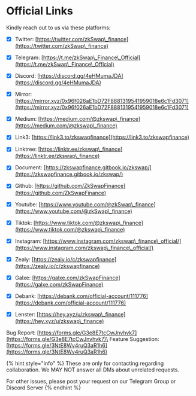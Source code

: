 # Official Links

Kindly reach out to us via these platforms:

* [x] Twitter: [https://twitter.com/zkSwap\_finance](https://twitter.com/zkSwap\_finance)
* [x] Telegram: [https://t.me/zkSwap\_Finance\_Official](https://t.me/zkSwap\_Finance\_Official)
* [x] Discord: [https://discord.gg/4eHMumaJDA](https://discord.gg/4eHMumaJDA)
* [x] Mirror: [https://mirror.xyz/0x96f026aE1bD72F8881319541959018e6c1Fd3071](https://mirror.xyz/0x96f026aE1bD72F8881319541959018e6c1Fd3071)
* [x] Medium: [https://medium.com/@zkswap\_finance](https://medium.com/@zkswap\_finance)
* [x] Link3: [https://link3.to/zkswapfinance](https://link3.to/zkswapfinance)
* [x] Linktree: [https://linktr.ee/zkswap\_finance](https://linktr.ee/zkswap\_finance)
* [x] Document: [https://zkswapfinance.gitbook.io/zkswap/](https://zkswapfinance.gitbook.io/zkswap/)
* [x] Github: [https://github.com/ZkSwapFinance](https://github.com/ZkSwapFinance)
* [x] Youtube: [https://www.youtube.com/@zkSwap\_finance](https://www.youtube.com/@zkSwap\_finance)
* [x] Tiktok: [https://www.tiktok.com/@zkswap\_finance](https://www.tiktok.com/@zkswap\_finance)
* [x] Instagram: [https://www.instagram.com/zkswap\_finance\_official/](https://www.instagram.com/zkswap\_finance\_official/)
* [x] Zealy: [https://zealy.io/c/zkswapfinance](https://zealy.io/c/zkswapfinance)
* [x] Galxe: [https://galxe.com/zkSwapFinance](https://galxe.com/zkSwapFinance)
* [x] Debank: [https://debank.com/official-account/111776](https://debank.com/official-account/111776)
* [x] Lenster: [https://hey.xyz/u/zkswap\_finance](https://hey.xyz/u/zkswap\_finance)



Bug Report: [https://forms.gle/G3e8E7tcCwJnvhvk7](https://forms.gle/G3e8E7tcCwJnvhvk7)\
Feature Suggestion: [https://forms.gle/3NtE8Wv4ruQ3aR1h6](https://forms.gle/3NtE8Wv4ruQ3aR1h6)

{% hint style="info" %}
These are only for contacting regarding collaboration. We MAY NOT answer all DMs about unrelated requests.

For other issues, please post your request on our Telegram Group or Discord Server
{% endhint %}
